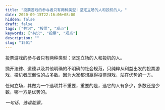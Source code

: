```yaml
---
title: "投票游戏的参与者只有两种类型：坚定立场的人和投机的人。"
date: 2020-09-15T22:16:06+08:00
hidden: false
draft: false
tags: ["共识", "投票", "观点"]
keywords: ["共识", "投票", "观点"]
description: ""
slug: "1501"
---
```


投票游戏的参与者只有两种类型：坚定立场的人和投机的人。

抛开法律、道德以及其他明确的不明确的社会规范，只纯粹从利益出发的投票游戏，投机者压倒性的占多数。因为大家都想赢得投票游戏，站在优势的一方。

任何立场，其做为一个选项并不重要，重要的是，选它的人有多少，多数还是少数，哪一方是优势的。

*一句话，选谁能赢。*
<!--more-->